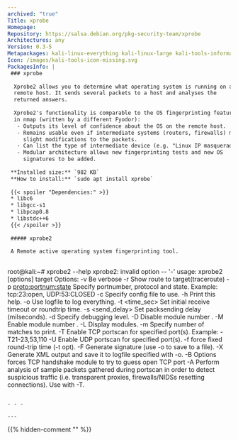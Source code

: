 ```yaml
---
archived: "true"
Title: xprobe
Homepage: 
Repository: https://salsa.debian.org/pkg-security-team/xprobe
Architectures: any
Version: 0.3-5
Metapackages: kali-linux-everything kali-linux-large kali-tools-information-gathering 
Icon: /images/kali-tools-icon-missing.svg
PackagesInfo: |
 ### xprobe
 
  Xprobe2 allows you to determine what operating system is running on a
  remote host. It sends several packets to a host and analyses the
  returned answers.
   
  Xprobe2's functionality is comparable to the OS fingerprinting feature
  in nmap (written by a different Fyodor):
   - Outputs its level of confidence about the OS on the remote host.
   - Remains usable even if intermediate systems (routers, firewalls) make
     slight modifications to the packets.
   - Can list the type of intermediate device (e.g. "Linux IP masquerading").
   - Modular architecture allows new fingerprinting tests and new OS
     signatures to be added.
 
 **Installed size:** `982 KB`  
 **How to install:** `sudo apt install xprobe`  
 
 {{< spoiler "Dependencies:" >}}
 * libc6 
 * libgcc-s1 
 * libpcap0.8 
 * libstdc++6 
 {{< /spoiler >}}
 
 ##### xprobe2
 
 A Remote active operating system fingerprinting tool.
 
 ```
 root@kali:~# xprobe2 --help
 xprobe2: invalid option -- '-'
 usage: xprobe2 [options] target
 Options:
           -v                       Be verbose
           -r                       Show route to target(traceroute)
           -p <proto:portnum:state> Specify portnumber, protocol and state.
                                    Example: tcp:23:open, UDP:53:CLOSED
           -c <configfile>          Specify config file to use.
           -h                       Print this help.
           -o <fname>               Use logfile to log everything.
           -t <time_sec>            Set initial receive timeout or roundtrip time.
           -s <send_delay>          Set packsending delay (milseconds).
           -d <debuglv>             Specify debugging level.
           -D <modnum>              Disable module number <modnum>.
           -M <modnum>              Enable module number <modnum>.
           -L                       Display modules.
           -m <numofmatches>        Specify number of matches to print.
           -T <portspec>            Enable TCP portscan for specified port(s).
                                    Example: -T21-23,53,110
           -U <portspec>            Enable UDP portscan for specified port(s).
           -f                       force fixed round-trip time (-t opt).
           -F                       Generate signature (use -o to save to a file).
           -X                       Generate XML output and save it to logfile specified with -o.
           -B                       Options forces TCP handshake module to try to guess open TCP port
           -A                       Perform analysis of sample packets gathered during portscan in
                                    order to detect suspicious traffic (i.e. transparent proxies,
                                    firewalls/NIDSs resetting connections). Use with -T.
 ```
 
 - - -
 
---
```

{{% hidden-comment "<!--Do not edit anything above this line-->" %}}
